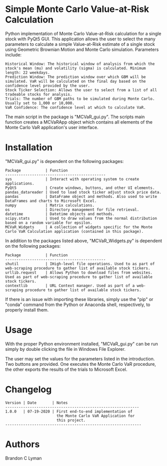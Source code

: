 # Simple Monte Carlo Value-at-Risk Calculation
Python implementation of Monte Carlo Value-at-Risk calculation for a single stock with PyQt5 GUI. 
This application allows the user to select the many parameters to calculate a simple Value-at-Risk
estimate of a single stock using Geometric Brownian Motion and Monte Carlo simulation. Parameters include:

    Historical Window: The historical window of analysis from which the stock's mean (mu) and volatility (sigma) is calculated. Minimum length: 22 weekdays.
    Prediction Window: The prediction window over which GBM will be simulated. VaR will be calculated on the final day based on the confidence level provided by the user.
    Stock Ticker Selection: Allows the user to select from a list of all tradeable stocks for analysis.
    Trials: The number of GBM paths to be simulated during Monte Carlo. Usually set to 1,000 or 10,000.
    VaR Confidence: The confidence level at which to calculate VaR.

The main script in the package is "MCVaR_gui.py". The scripts main function creates a MCVaRApp object which contains 
all elements of the Monte Carlo VaR application's user interface.
    
# Installation
"MCVaR_gui.py" is dependent on the following packages:

    Package           | Function
    ---------------------------------------------
    sys               | Interact with operating system to create applications.
    PyQt5             | Create windows, buttons, and other UI elements.
    pandas_datareader | Used to load stock ticker adjust stock price data.
    pandas            | DataFrame object and methods. Also used to write DataFrames and charts to Microsoft Excel.
    numpy             | Matrix calculations.
    os                | Directory management for file retrieval.
    datetime          | Datetime objects and methods.
    scipy.stats       | Used to draw values from the normal distribution based on a random variable for epsilon.
    MCVaR_Widgets     | A collection of widgets specific for the Monte Carlo VaR Calculation application (contained in this package).
    
In addition to the packages listed above, "MCVaR_Widgets.py" is dependent on the following packages:

    Package           | Function
    ---------------------------------------------
    shutil            | IHigh-level file operations. Used to as part of web-scraping procedure to gather list of available stock tickers.
    urllib.request    | Allows Python to download files from websites. Used as part of web-scraping procedure to gather list of available stock tickers.
    contextlib        | URL Context manager. Used as part of a web-scraping procedure to gather list of available stock tickers.
    
If there is an issue with importing these libraries, simply use the "pip" or "conda" command from the Python or Anaconda shell, respectively, to properly install them.

# Usage
With the proper Python environment installed, "MCVaR_gui.py" can be run simply by double clicking the file in Windows File Explorer.

The user may set the values for the parameters listed in the introduction. Two buttons are provided. One executes the Monte Carlo VaR procedure, the other exports the
results of the trials to Microsoft Excel.

# Changelog
    Version | Date       | Notes
    ------------------------------------------------------------
    1.0.0   | 07-19-2020 | First end-to-end implementation of
                           the Monte Carlo VaR Application for
                           this project.
    -------------------------------------------------------------
# Authors
Brandon C Lyman
